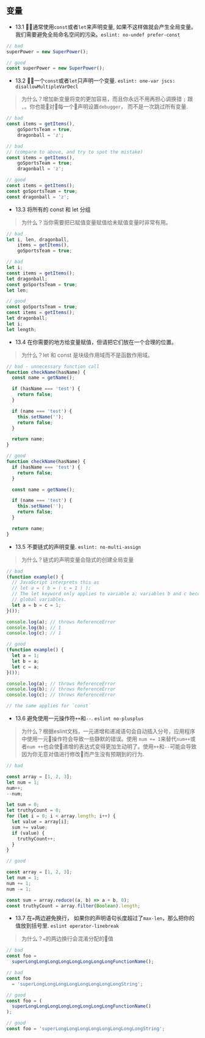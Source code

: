 ## 变量
- 13.1 通常使用`const`或者`let`来声明变量, 如果不这样做就会产生全局变量。我们需要避免全局命名空间的污染。`eslint: no-undef prefer-const`
```js
// bad
superPower = new SuperPower();

// good
const superPower = new SuperPower();
```

- 13.2 一个`const`或者`let`只声明一个变量. `eslint: one-var jscs: disallowMultipleVarDecl`
> 为什么？增加新变量将变的更加容易，而且你永远不用再担心调换错 `;` 跟 `,`。你也能对每一个声明设置`debugger`， 而不是一次跳过所有变量.
```js
// bad
const items = getItems(),
    goSportsTeam = true,
    dragonball = 'z';

// bad
// (compare to above, and try to spot the mistake)
const items = getItems(),
    goSportsTeam = true;
    dragonball = 'z';

// good
const items = getItems();
const goSportsTeam = true;
const dragonball = 'z';
```

- 13.3 将所有的 const 和 let 分组
> 为什么？当你需要把已赋值变量赋值给未赋值变量时非常有用。
```js
// bad
let i, len, dragonball,
    items = getItems(),
    goSportsTeam = true;

// bad
let i;
const items = getItems();
let dragonball;
const goSportsTeam = true;
let len;

// good
const goSportsTeam = true;
const items = getItems();
let dragonball;
let i;
let length;
```

- 13.4 在你需要的地方给变量赋值，但请把它们放在一个合理的位置。
> 为什么？let 和 const 是块级作用域而不是函数作用域。
```js
// bad - unnecessary function call
function checkName(hasName) {
  const name = getName();

  if (hasName === 'test') {
    return false;
  }

  if (name === 'test') {
    this.setName('');
    return false;
  }

  return name;
}

// good
function checkName(hasName) {
  if (hasName === 'test') {
    return false;
  }

  const name = getName();

  if (name === 'test') {
    this.setName('');
    return false;
  }

  return name;
}
```

- 13.5 不要链式的声明变量. `eslint: no-multi-assign`
> 为什么？链式的声明变量会隐式的创建全局变量
```js
// bad
(function example() {
  // JavaScript interprets this as
  // let a = ( b = ( c = 1 ) );
  // The let keyword only applies to variable a; variables b and c become
  // global variables.
  let a = b = c = 1;
}());

console.log(a); // throws ReferenceError
console.log(b); // 1
console.log(c); // 1

// good
(function example() {
  let a = 1;
  let b = a;
  let c = a;
}());

console.log(a); // throws ReferenceError
console.log(b); // throws ReferenceError
console.log(c); // throws ReferenceError

// the same applies for `const`
```

- 13.6  避免使用一元操作符`++`和`--`. `eslint no-plusplus`
> 为什么？根据eslint文档，一元递增和递减语句会自动插入分号，应用程序中使用一元操作符会导致一些静默的错误。使用 `num += 1`来替代`num++`或者`num ++`也会使递增的表达式变得更加生动明了。使用`++`和`--`可能会导致因为你无意对值进行修改而产生没有预期到的行为.
```js
// bad

const array = [1, 2, 3];
let num = 1;
num++;
--num;

let sum = 0;
let truthyCount = 0;
for (let i = 0; i < array.length; i++) {
  let value = array[i];
  sum += value;
  if (value) {
    truthyCount++;
  }
}

// good

const array = [1, 2, 3];
let num = 1;
num += 1;
num -= 1;

const sum = array.reduce((a, b) => a + b, 0);
const truthyCount = array.filter(Boolean).length;
```

- 13.7 在`=`两边避免换行， 如果你的声明语句长度超过了`max-len`，那么把你的值放到括号里. `eslint operator-linebreak`
> 为什么？`=`的两边换行会混淆分配的值
```js
// bad
const foo =
  superLongLongLongLongLongLongLongLongFunctionName();

// bad
const foo
  = 'superLongLongLongLongLongLongLongLongString';

// good
const foo = (
  superLongLongLongLongLongLongLongLongFunctionName()
);

// good
const foo = 'superLongLongLongLongLongLongLongLongString';
```
